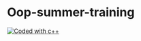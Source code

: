 # Oop-summer-training

[![Coded with c++](https://img.shields.io/badge/Coded%20With%20-C%2B%2B-blue?logo=c%2B%2B&logoColor=00599C&labelColor=black)](https://www.cplusplus.com/)
